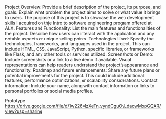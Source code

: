 Project Overview:
Provide a brief description of the project, its purpose, and goals. Explain what problem the project aims to solve or what value it brings to users.
The purpose of this project is to shwcase the web development skills I acquired on thje Intro to software engineering program offered at ALX.
Features and Functionality:
List the main features and functionalities of the project. Describe how users can interact with the application and any notable aspects or unique selling points.
Technologies Used:
Specify the technologies, frameworks, and languages used in the project. This can include HTML, CSS, JavaScript, Python, specific libraries, or frameworks like Flask, and any other tools or services utilized.
Screenshots or Demo:
Include screenshots or a link to a live demo if available. Visual representations can help readers understand the project’s appearance and functionality.
Roadmap and future enhancements:
Share any future plans or potential improvements for the project. This could include additional features, performance optimizations, or scalability considerations.
Contact information:
Include your name, along with contact information or links to personal portfolios or social media profiles.


Prototype
https://drive.google.com/file/d/1w226MzXeTn_vyndCguOvLdaowMxpGQAR/view?usp=sharing